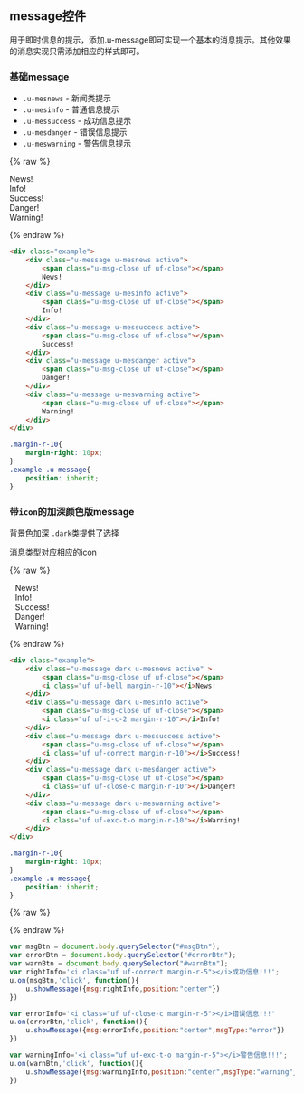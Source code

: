 ## message控件

用于即时信息的提示，添加.u-message即可实现一个基本的消息提示。其他效果的消息实现只需添加相应的样式即可。


### 基础message

* `.u-mesnews` - 新闻类提示
* `.u-mesinfo` - 普通信息提示
* `.u-messuccess` - 成功信息提示
* `.u-mesdanger` - 错误信息提示
* `.u-meswarning` - 警告信息提示

{% raw %}
<div class="example">
    <div class="u-message u-mesnews active">
        <span class="u-msg-close uf uf-close"></span>
        News!
    </div>
    <div class="u-message u-mesinfo active">
        <span class="u-msg-close uf uf-close"></span>
        Info!
    </div>
    <div class="u-message u-messuccess active">
        <span class="u-msg-close uf uf-close"></span>
        Success!
    </div>
    <div class="u-message u-mesdanger active">
        <span class="u-msg-close uf uf-close"></span>
        Danger!
    </div>
    <div class="u-message u-meswarning active">
        <span class="u-msg-close uf uf-close"></span>
        Warning!
    </div>
</div>


<style>
.margin-r-10{
    margin-right: 10px; 
}
.example .u-message{
    position: inherit;
}
</style>

{% endraw %}
``` html
<div class="example">
    <div class="u-message u-mesnews active">
        <span class="u-msg-close uf uf-close"></span>
        News!
    </div>
    <div class="u-message u-mesinfo active">
        <span class="u-msg-close uf uf-close"></span>
        Info!
    </div>
    <div class="u-message u-messuccess active">
        <span class="u-msg-close uf uf-close"></span>
        Success!
    </div>
    <div class="u-message u-mesdanger active">
        <span class="u-msg-close uf uf-close"></span>
        Danger!
    </div>
    <div class="u-message u-meswarning active">
        <span class="u-msg-close uf uf-close"></span>
        Warning!
    </div>
</div>

```
``` css
.margin-r-10{
    margin-right: 10px; 
}
.example .u-message{
    position: inherit;
}
```



### 带`icon`的加深颜色版message

背景色加深 `.dark`类提供了选择

消息类型对应相应的icon

{% raw %}
<div class="example">
    <div class="u-message dark u-mesnews active" >    
        <span class="u-msg-close uf uf-close"></span>
        <i class="uf uf-bell margin-r-10"></i>News!
    </div>
    <div class="u-message dark u-mesinfo active">
        <span class="u-msg-close uf uf-close"></span>
        <i class="uf uf-i-c-2 margin-r-10"></i>Info!
    </div>
    <div class="u-message dark u-messuccess active">    
        <span class="u-msg-close uf uf-close"></span>
        <i class="uf uf-correct margin-r-10"></i>Success!
    </div>
    <div class="u-message dark u-mesdanger active">
        <span class="u-msg-close uf uf-close"></span>
        <i class="uf uf-close-c margin-r-10"></i>Danger!
    </div>
    <div class="u-message dark u-meswarning active">
        <span class="u-msg-close uf uf-close"></span>
        <i class="uf uf-exc-t-o margin-r-10"></i>Warning!
    </div>
</div>

<style>
.margin-r-10{
    margin-right: 10px; 
}
.example .u-message{
    position: inherit;
}
</style>

{% endraw %}
``` html
<div class="example">
    <div class="u-message dark u-mesnews active" >    
        <span class="u-msg-close uf uf-close"></span>
        <i class="uf uf-bell margin-r-10"></i>News!
    </div>
    <div class="u-message dark u-mesinfo active">
        <span class="u-msg-close uf uf-close"></span>
        <i class="uf uf-i-c-2 margin-r-10"></i>Info!
    </div>
    <div class="u-message dark u-messuccess active">    
        <span class="u-msg-close uf uf-close"></span>
        <i class="uf uf-correct margin-r-10"></i>Success!
    </div>
    <div class="u-message dark u-mesdanger active">
        <span class="u-msg-close uf uf-close"></span>
        <i class="uf uf-close-c margin-r-10"></i>Danger!
    </div>
    <div class="u-message dark u-meswarning active">
        <span class="u-msg-close uf uf-close"></span>
        <i class="uf uf-exc-t-o margin-r-10"></i>Warning!
    </div>
</div>
```
``` css
.margin-r-10{
    margin-right: 10px; 
}
.example .u-message{
    position: inherit;
}
```




{% raw %}



<script>
var msgBtn = document.body.querySelector("#msgBtn");
var errorBtn = document.body.querySelector("#errorBtn");
var warnBtn = document.body.querySelector("#warnBtn");
var rightInfo='<i class="uf uf-correct margin-r-5"></i>成功信息!!!';
u.on(msgBtn,'click', function(){ 
    u.showMessage({msg:rightInfo,position:"center"})
})

var errorInfo='<i class="uf uf-close-c margin-r-5"></i>错误信息!!!'
u.on(errorBtn,'click', function(){ 
    u.showMessage({msg:errorInfo,position:"center",msgType:"error"})
})

var warningInfo='<i class="uf uf-exc-t-o margin-r-5"></i>警告信息!!!';
u.on(warnBtn,'click', function(){ 
    u.showMessage({msg:warningInfo,position:"center",msgType:"warning"})
})
</script>

{% endraw %}


``` js
var msgBtn = document.body.querySelector("#msgBtn");
var errorBtn = document.body.querySelector("#errorBtn");
var warnBtn = document.body.querySelector("#warnBtn");
var rightInfo='<i class="uf uf-correct margin-r-5"></i>成功信息!!!';
u.on(msgBtn,'click', function(){ 
    u.showMessage({msg:rightInfo,position:"center"})
})

var errorInfo='<i class="uf uf-close-c margin-r-5"></i>错误信息!!!'
u.on(errorBtn,'click', function(){ 
    u.showMessage({msg:errorInfo,position:"center",msgType:"error"})
})

var warningInfo='<i class="uf uf-exc-t-o margin-r-5"></i>警告信息!!!';
u.on(warnBtn,'click', function(){ 
    u.showMessage({msg:warningInfo,position:"center",msgType:"warning"})
})
```
